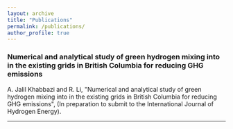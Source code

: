 ```yaml
---
layout: archive
title: "Publications"
permalink: /publications/
author_profile: true
---
```


### Numerical and analytical study of green hydrogen mixing into in the existing grids in British Columbia for reducing GHG emissions

A. Jalil Khabbazi and R. Li, "Numerical and analytical study of green hydrogen mixing into in the existing grids in British Columbia for reducing GHG emissions", (In preparation to submit to the International Journal of Hydrogen Energy).

---
<!-- {% if author.googlescholar %}
  You can also find my articles on <u><a href="{{author.googlescholar}}">my Google Scholar profile</a>.</u>
{% endif %}

{% include base_path %}

{% for post in site.publications reversed %}
  {% include archive-single.html %}
{% endfor %} -->
